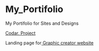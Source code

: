 # My_Portifolio
My Portifolio for Sites and Designs
 <p><a href="https://guiholanda.github.io/My_Portifolio/Codar/" target="black">Codar. Project</a></p>

  <p>Landing page for<a href="https://guiholanda.github.io/My_Portifolio/Amazing_Graph/" target="black"> Graphic creator website</a></p>
